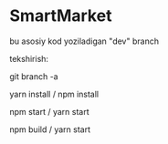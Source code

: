 # SmartMarket

bu asosiy kod yoziladigan "dev" branch

tekshirish:

git branch -a

yarn install / npm install

npm start / yarn start

npm build / yarn start

